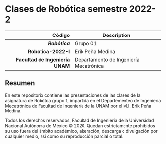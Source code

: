 # Clases de Robótica semestre 2022-2


| Código | Description |
| ------:| ----------- |
| ***Robótica*** | Grupo 01 | 
| **Robotica-2022-I**  | Erik Peña Medina |
| **Facultad de Ingeniería UNAM** | Departamento de Ingeniería Mecatrónica |


## Resumen

En este repositorio contiene las presentaciones de las clases de la asignatura de Robótca grupo 1, impartida en el Departementeo de Ingeniería Mecatrónica de Facultad de Ingeniería de la UNAM por el M.I. Erik Peña Medina.


Todos los derechos reservados, Facultad de Ingeniería de la Universidad Nacional Autónoma de México © 2020. Quedan estrictamente prohibidos su uso fuera del ámbito académico, alteración, descarga o divulgación por cualquier medio, así como su reproducción parcial o total.

